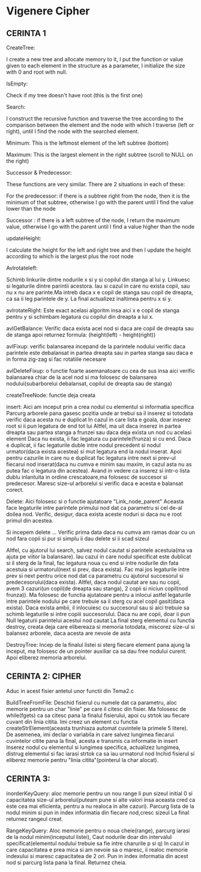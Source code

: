 # Vigenere Cipher

CERINTA 1
---------------------------------------------------------------------------------
CreateTree:

I create a new tree and allocate memory to it, I put the function or value given to each element in the structure as a parameter, I initialize the size with 0 and root with null.

IsEmpty:

Check if my tree doesn't have root (this is the first one)

Search:

I construct the recursive function and traverse the tree according to the comparison between the element and the node with which I traverse (left or right), until I find the node with the searched element.

Minimum:
This is the leftmost element of the left subtree (bottom)

Maximum:
This is the largest element in the right subtree (scroll to NULL on the right)

Successor & Predecessor:

These functions are very similar. There are 2 situations in each of these:

For the predecessor: if there is a subtree right from the node, then it is the minimum of that subtree, otherwise I go with the parent until I find the value lower than the node

Successor : if there is a left subtree of the node, I return the maximum value, otherwise I go with the parent until I find a value higher than the node

updateHeight:

I calculate the height for the left and right tree and then I update the height according to which is the largest plus the root node

Avlrotateleft:

Schimb linkurile dintre nodurile x si y si copilul din stanga al lui y.
Linkuesc si legaturile dintre parintii acestora. Iau si cazul in care nu exista copii, sau nu x nu are parinte.Ma intreb daca x e copil de stanga sau copil de dreapta, ca sa ii leg parintele de y.
La final actualizez inaltimea pentru x si y.

avlrotateRight:
Este exact acelasi algoritm insa aici x e copil de stanga pentru y si schimbam legatura cu copilul din dreapta a lui x.

avlGetBalance:
Verific daca exista acel nod si daca are copil de dreapta sau de stanga apoi returnez formula:
(height(left) - height(right))

avlFixup:
verific balansarea incepand de la parintele nodului
verific daca parintele este debalansat in partea dreapta sau in partea stanga
sau daca e in forma zig-zag si fac rotatiile necesare 

avlDeleteFixup:
o functie foarte asemanatoare cu cea de sus insa aici verific balansarea chiar de la acel nod
si ma folosesc de balansarea nodului(subarborelui debalansat, copilul de dreapta sau de stanga)

createTreeNode:
functie deja creata

insert:
Aici am inceput prin a crea nodul cu elementul si informatia specifica
Parcurg arborele pana gasesc pozitia unde ar trebui sa il inserez si totodata verific daca acesta nu e duplicat
In cazul in care lista e goala, doar inserez root si ii pun legatura de end tot lui
Altfel, ma uit daca inserez in partea dreapta sau partea stanga a frunzei sau daca deja exista un nod cu acelasi element
Daca nu exista, ii fac legatura cu parintele(frunza) si cu end.
Daca e duplicat, ii fac legaturile duble intre nodul precedent si nodul urmator(daca exista acestea) si mut legatura end la nodul inserat. 
Apoi pentru cazurile in care nu e duplicat fac legatura intre next si prev-ul fiecarui nod inserat(daca nu cumva e minim sau maxim, in cazul asta nu as putea fac o legatura din acestea).
Avand in vedere ca inserez si intr-o lista dublu inlantuita in ordine crescatoare,ma folosesc de succesor si predecesor.
Maresc size-ul arborelui si verific daca e acesta e balansat corect.

Delete:
Aici folosesc si o functie ajutatoare "Link_node_parent"
Aceasta face legaturile intre parintele primului nod dat ca parametru si cel de-al doilea nod.
Verific, desigur, daca exista aceste noduri si daca nu e root primul din acestea.

Si incepem delete ...
Verific prima data daca nu cumva am ramas doar cu un nod fara copii si pur si simplu ii dau delete si ii scad sizeul

Altfel, cu ajutorul lui search, salvez nodul cautat si parintele acestuia(ma va ajuta pe viitor la balansare).
Iau cazul in care nodul specificat este dublicat si il sterg de la final, fac legatura noua cu end si intre nodurile din fata acestuia si urmatorul(next si prev, daca exista).
Fac mai jos legaturile intre prev si next pentru orice nod dat ca parametru cu ajutorul succesorul si predecesorului(daca exista).
Altfel, daca nodul cautat are sau nu copii, avem 3 cazuri(un copil(de dreapta sau stanga), 2 copii si niciun copil(nod frunza)).
Ma folosesc de functia ajutatoare pentru a inlocui astfel legaturile intre parintele nodului pe care trebuie sa il sterg cu acel copil gasit(daca exista).
Daca exista ambii, il inlocuiesc cu succesorul sau si aici trebuie sa schimb legaturile si intre copiii succesorului.
Daca nu are copii, doar ii pun Null legaturii parintelui acestui nod cautat
La final sterg elementul cu functia destroy, creata deja care elibereaza si memoria totodata, miscorez size-ul si balansez arborele, daca acesta are nevoie de asta

DestroyTree:
Incep de la finalul listei si sterg fiecare element pana ajung la inceput, ma folosesc de un pointer auxiliar ca sa dau free nodului curent.
Apoi eliberez memoria arborelui.

CERINTA 2: CIPHER
-----------------------------------------------------------------------------------
Aduc in acest fisier antetul unor functii din Tema2.c

BuildTreeFromFile:
Deschid fisierul cu numele dat ca parametru, aloc memorie pentru un char "linie" pe care il citesc din fisier. Ma folosesc de while(fgets) ca sa citesc pana la finalul fisierului, apoi cu strtok iau fiecare cuvant din linia citita. Imi creez un element cu functia createStrElement(aceasta trunhiaza automat cuvintele la primele 5 litere). De asemenea, imi declar o variabila in care salvez lungimea fiecarui cuvintelor citite pana la final, acesta e transmis ca informatie in insert
Inserez nodul cu elementul si lungimea specifica, actualizez lungimea, distrug elementul si fac iarasi strtok ca sa iau urmatorul nod
Inchid fisierul si eliberez memorie pentru "linia citita"(pointerul la char alocat).

CERINTA 3:
-----------------------------------------------------------------------------------
inorderKeyQuery:
aloc memorie pentru un nou range
Ii pun sizeul initial 0 si capacitatea size-ul arborelui(puteam pune si alte valori insa aceasta cred ca este cea mai eficienta, pentru a nu realoca in alte cazuri).
Parcurg lista de la nodul minim si pun in index informatia din fiecare nod,cresc sizeul
La final returnez rangeul creat.

RangeKeyQuery:
Aloc memorie pentru o noua cheie(range), parcurg iarasi de la nodul minim(inceputul listei),
Caut nodurile doar din intervalul specificat(elementul nodului trebuie sa fie intre charurile p si q)
In cazul in care capacitatea e prea mica si am nevoie sa o maresc, ii realoc memorie indexului si maresc capacitatea de 2 ori.
Pun in index informatia din acest nod si parcurg lista pana la final.
Returnez cheia.
